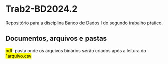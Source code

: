 # Trab2-BD2024.2 
Repositório para a disciplina Banco de Dados I do segundo trabalho pŕatico.

## Documentos, arquivos e pastas
<mark>bdt</mark>: pasta onde os arquivos binários serão criados após a leitura do <mark>"arquivo.csv</mark>
